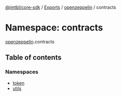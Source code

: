 [@imtbl/core-sdk](../README.md) / [Exports](../modules.md) / [openzeppelin](openzeppelin.md) / contracts

# Namespace: contracts

[openzeppelin](openzeppelin.md).contracts

## Table of contents

### Namespaces

- [token](openzeppelin.contracts.token.md)
- [utils](openzeppelin.contracts.utils.md)
